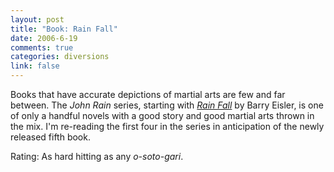 ```yaml
--- 
layout: post
title: "Book: Rain Fall"
date: 2006-6-19
comments: true
categories: diversions
link: false
---
```

Books that have accurate depictions of martial arts are few and far between. The <i>John Rain</i> series, starting with <i><a href="http://www.amazon.com/gp/product/045120915X/sr=1-1/qid=1150763718/ref=pd_bbs_1/102-2628588-9950523?%5Fencoding=UTF8&s=books" title="Rain Fall">Rain Fall</a></i> by Barry Eisler, is one of only a handful novels with a good story and good martial arts thrown in the mix. I'm re-reading the first four in the series in anticipation of the newly released fifth book.

Rating: As hard hitting as any <i>o-soto-gari</i>.
